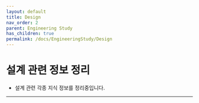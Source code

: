 ```yaml
---
layout: default
title: Design
nav_order: 2
parent: Engineering Study
has_children: true
permalink: /docs/EngineeringStudy/Design
---
```


# 설계 관련 정보 정리

- 설계 관련 각종 지식 정보를 정리중입니다.
---
